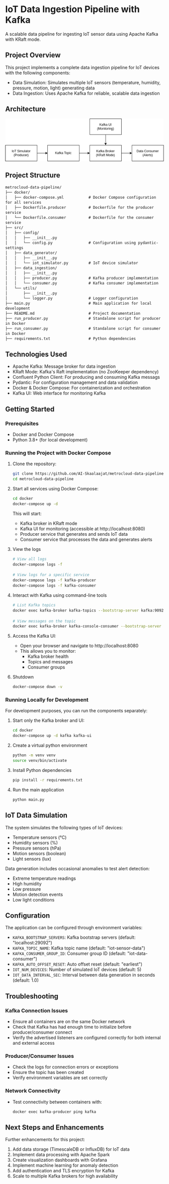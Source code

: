 # IoT Data Ingestion Pipeline with Kafka
A scalable data pipeline for ingesting IoT sensor data using Apache Kafka with KRaft mode.

## Project Overview
This project implements a complete data ingestion pipeline for IoT devices with the following components:

- Data Simulation: Simulates multiple IoT sensors (temperature, humidity, pressure, motion, light) generating data
- Data Ingestion: Uses Apache Kafka for reliable, scalable data ingestion

## Architecture
![architecture.png](architecture.png)

## Project Structure
```
metrocloud-data-pipeline/
├── docker/
│   ├── docker-compose.yml           # Docker Compose configuration for all services
│   ├── Dockerfile.producer          # Dockerfile for the producer service
│   └── Dockerfile.consumer          # Dockerfile for the consumer service
├── src/
│   ├── config/
│   │   ├── __init__.py
│   │   └── config.py                # Configuration using pydantic-settings
│   ├── data_generator/
│   │   ├── __init__.py
│   │   └── iot_simulator.py         # IoT device simulator
│   ├── data_ingestion/
│   │   ├── __init__.py
│   │   ├── producer.py              # Kafka producer implementation
│   │   └── consumer.py              # Kafka consumer implementation
│   └── utils/
│       ├── __init__.py
│       └── logger.py                # Logger configuration
├── main.py                          # Main application for local development
├── README.md                        # Project documentation
├── run_producer.py                  # Standalone script for producer in Docker
├── run_consumer.py                  # Standalone script for consumer in Docker
├── requirements.txt                 # Python dependencies
```

## Technologies Used
- Apache Kafka: Message broker for data ingestion
- KRaft Mode: Kafka's Raft implementation (no ZooKeeper dependency)
- Confluent Python Client: For producing and consuming Kafka messags
- Pydantic: For configuration management and data validation
- Docker & Docker Compose: For containerization and orchestration
- Kafka UI: Web interface for monitoring Kafka

## Getting Started
### Prerequisites
- Docker and Docker Compose
- Python 3.8+ (for local development)

### Running the Project with Docker Compose
1. Clone the repository:
    ```bash
    git clone https://github.com/AI-Skaalaajat/metrocloud-data-pipeline.git<repository-url>
    cd metrocloud-data-pipeline
    ```

2. Start all services using Docker Compose:
    ```bash
    cd docker
    docker-compose up -d
    ```
    This will start:
    - Kafka broker in KRaft mode
    - Kafka UI for monitoring (accessible at http://localhost:8080)
    - Producer service that generates and sends IoT data
    - Consumer service that processes the data and generates alerts

3. View the logs
    ```bash
    # View all logs
    docker-compose logs -f

    # View logs for a specific service
    docker-compose logs -f kafka-producer
    docker-compose logs -f kafka-consumer
    ```

4. Interact with Kafka using command-line tools
    ```bash
    # List Kafka topics
    docker exec kafka-broker kafka-topics --bootstrap-server kafka:9092 --list

    # View messages on the topic
    docker exec kafka-broker kafka-console-consumer --bootstrap-server kafka:9092 --topic iot-sensor-data --from-beginning
    ```

5. Access the Kafka UI:
    - Open your browser and navigate to http://localhost:8080
    - This allows you to monitor:
        - Kafka broker health
        - Topics and messages
        - Consumer groups

6. Shutdown
    ```bash
    docker-compose down -v
    ```

### Running Locally for Development
For development purposes, you can run the components separately:
1. Start only the Kafka broker and UI:
    ```bash
    cd docker
    docker-compose up -d kafka kafka-ui
    ```

2. Create a virtual python environment
    ```bash
    python -m venv venv
    source venv/bin/activate
    ```

3. Install Python dependencies
    ```bash
    pip install -r requirements.txt
    ```

3. Run the main application
    ```bash
    python main.py
    ```

## IoT Data Simulation
The system simulates the following types of IoT devices:
- Temperature sensors (°C)
- Humidity sensors (%)
- Pressure sensors (hPa)
- Motion sensors (boolean)
- Light sensors (lux)

Data generation includes occasional anomalies to test alert detection:

- Extreme temperature readings
- High humidity
- Low pressure
- Motion detection events
- Low light conditions

## Configuration
The application can be configured through environment variables:

- `KAFKA_BOOTSTRAP_SERVERS`: Kafka bootstrap servers (default: "localhost:29092")
- `KAFKA_TOPIC_NAME`: Kafka topic name (default: "iot-sensor-data")
- `KAFKA_CONSUMER_GROUP_ID`: Consumer group ID (default: "iot-data-consumer")
- `KAFKA_AUTO_OFFSET_RESET`: Auto offset reset (default: "earliest")
- `IOT_NUM_DEVICES`: Number of simulated IoT devices (default: 5)
- `IOT_DATA_INTERVAL_SEC`: Interval between data generation in seconds (default: 1.0)

## Troubleshooting
### Kafka Connection Issues
- Ensure all containers are on the same Docker network
- Check that Kafka has had enough time to initialize before producer/consumer connect
- Verify the advertised listeners are configured correctly for both internal and external access

### Producer/Consumer Issues
- Check the logs for connection errors or exceptions
- Ensure the topic has been created
- Verify environment variables are set correctly

### Network Connectivity
- Test connectivity between containers with:
    ```bash
    docker exec kafka-producer ping kafka
    ```

## Next Steps and Enhancements
Further enhancements for this project:
1. Add data storage (TimescaleDB or InfluxDB) for IoT data
2. Implement data processing with Apache Spark
3. Create visualization dashboards with Grafana
4. Implement machine learning for anomaly detection
5. Add authentication and TLS encryption for Kafka
6. Scale to multiple Kafka brokers for high availability


